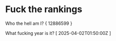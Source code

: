 # Fuck the rankings

Who the hell am I?
{ 12886599 }

What fucking year is it?
[ 2025-04-02T01:50:00Z ]
